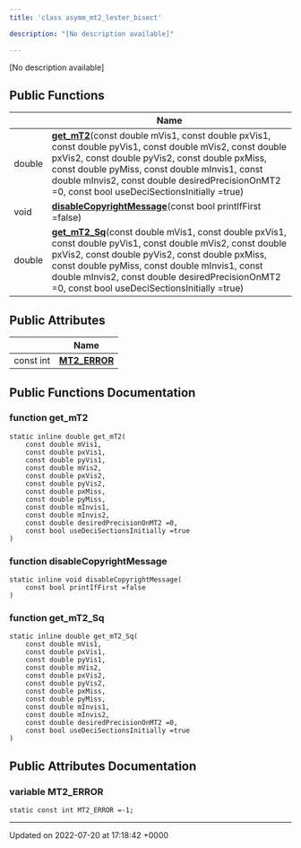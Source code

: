 ```yaml
---
title: 'class asymm_mt2_lester_bisect'

description: "[No description available]"

---
```









[No description available]

## Public Functions

|                | Name           |
| -------------- | -------------- |
| double | **[get_mT2](/documentation/code/classes/classasymm__mt2__lester__bisect/#function-get-mt2)**(const double mVis1, const double pxVis1, const double pyVis1, const double mVis2, const double pxVis2, const double pyVis2, const double pxMiss, const double pyMiss, const double mInvis1, const double mInvis2, const double desiredPrecisionOnMT2 =0, const bool useDeciSectionsInitially =true) |
| void | **[disableCopyrightMessage](/documentation/code/classes/classasymm__mt2__lester__bisect/#function-disablecopyrightmessage)**(const bool printIfFirst =false) |
| double | **[get_mT2_Sq](/documentation/code/classes/classasymm__mt2__lester__bisect/#function-get-mt2-sq)**(const double mVis1, const double pxVis1, const double pyVis1, const double mVis2, const double pxVis2, const double pyVis2, const double pxMiss, const double pyMiss, const double mInvis1, const double mInvis2, const double desiredPrecisionOnMT2 =0, const bool useDeciSectionsInitially =true) |

## Public Attributes

|                | Name           |
| -------------- | -------------- |
| const int | **[MT2_ERROR](/documentation/code/classes/classasymm__mt2__lester__bisect/#variable-mt2-error)**  |

## Public Functions Documentation

### function get_mT2

```
static inline double get_mT2(
    const double mVis1,
    const double pxVis1,
    const double pyVis1,
    const double mVis2,
    const double pxVis2,
    const double pyVis2,
    const double pxMiss,
    const double pyMiss,
    const double mInvis1,
    const double mInvis2,
    const double desiredPrecisionOnMT2 =0,
    const bool useDeciSectionsInitially =true
)
```


### function disableCopyrightMessage

```
static inline void disableCopyrightMessage(
    const bool printIfFirst =false
)
```


### function get_mT2_Sq

```
static inline double get_mT2_Sq(
    const double mVis1,
    const double pxVis1,
    const double pyVis1,
    const double mVis2,
    const double pxVis2,
    const double pyVis2,
    const double pxMiss,
    const double pyMiss,
    const double mInvis1,
    const double mInvis2,
    const double desiredPrecisionOnMT2 =0,
    const bool useDeciSectionsInitially =true
)
```


## Public Attributes Documentation

### variable MT2_ERROR

```
static const int MT2_ERROR =-1;
```


-------------------------------

Updated on 2022-07-20 at 17:18:42 +0000